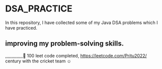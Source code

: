 # DSA_PRACTICE

In this repository, I have collected some of my Java DSA problems which I have practiced.


## improving my problem-solving skills.
,,,,,,,,,,,,,,🙂
100 leet code completed, https://leetcode.com/Pritu2022/
century with the cricket team ☺
